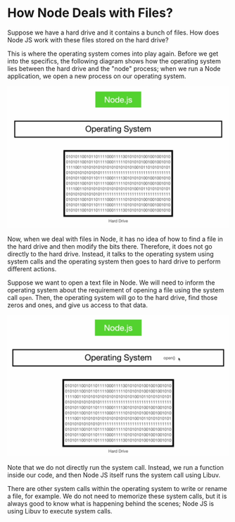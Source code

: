 # How Node Deals with Files?

Suppose we have a hard drive and it contains a bunch of files. How does Node JS work with these files stored on the hard drive?

This is where the operating system comes into play again. Before we get into the specifics, the following diagram shows how the operating system lies between the hard drive and the "node" process; when we run a Node application, we open a new process on our operating system.

<p align="center">
    <img src="../images/image-13.png" width="800" />
</p>

Now, when we deal with files in Node, it has no idea of how to find a file in the hard drive and then modify the bits there. Therefore, it does not go directly to the hard drive. Instead, it talks to the operating system using system calls and the operating system then goes to hard drive to perform different actions.

Suppose we want to open a text file in Node. We will need to inform the operating system about the requirement of opening a file using the system call `open`. Then, the operating system will go to the hard drive, find those zeros and ones, and give us access to that data.

<p align="center">
    <img src="../images/image-14.png" width="800" />
</p>

Note that we do not directly run the system call. Instead, we run a function inside our code, and then Node JS itself runs the system call using Libuv.

There are other system calls within the operating system to write or rename a file, for example. We do not need to memorize these system calls, but it is always good to know what is happening behind the scenes; Node JS is using Libuv to execute system calls.
